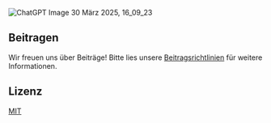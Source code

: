 
![ChatGPT Image 30  März 2025, 16_09_23](https://github.com/user-attachments/assets/f6cde4d5-05e9-4bde-a860-9cb15efeea02)

## Beitragen

Wir freuen uns über Beiträge! Bitte lies unsere [Beitragsrichtlinien](CONTRIBUTING.md) für weitere Informationen.

## Lizenz

[MIT](LICENSE) 
